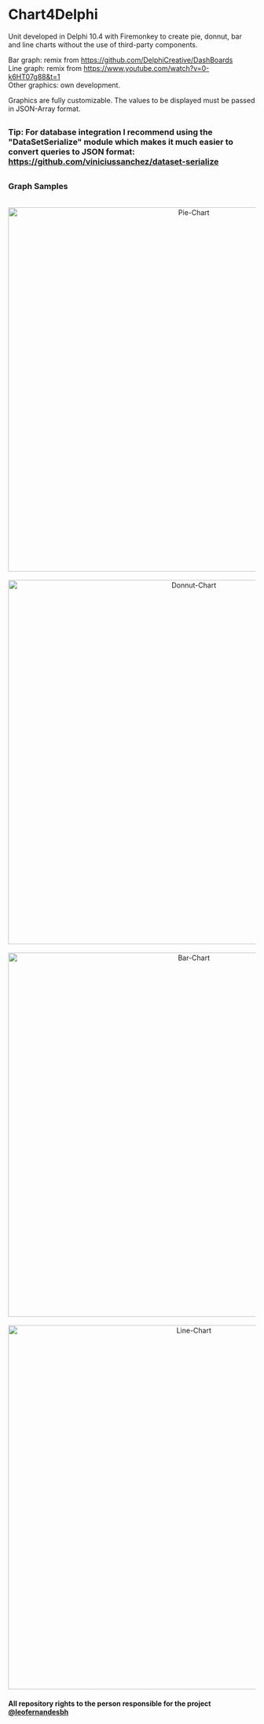# Chart4Delphi

Unit developed in Delphi 10.4 with Firemonkey to create pie, donnut, bar and line charts without the use of third-party components.

Bar graph: remix from https://github.com/DelphiCreative/DashBoards<br/>
Line graph: remix from https://www.youtube.com/watch?v=0-k6HT07g88&t=1<br/>
Other graphics: own development.

Graphics are fully customizable. The values to be displayed must be passed in JSON-Array format.

##

### Tip: For database integration I recommend using the "DataSetSerialize" module which makes it much easier to convert queries to JSON format: https://github.com/viniciussanchez/dataset-serialize

##

### Graph Samples

<br/>
<div align="center">
<img alt="Pie-Chart" height="740" src="https://github.com/leofernandesbh/chart4delphi/blob/068cd28d3797a42433aecd099dbb7dea626a62fb/sample/prints/Pie.png">
<br/><br/>
<img alt="Donnut-Chart" height="740" src="https://github.com/leofernandesbh/chart4delphi/blob/068cd28d3797a42433aecd099dbb7dea626a62fb/sample/prints/Donnut.png">
<br/><br/>
<img alt="Bar-Chart" height="740" src="https://github.com/leofernandesbh/chart4delphi/blob/068cd28d3797a42433aecd099dbb7dea626a62fb/sample/prints/Bars.png">
<br/><br/>
<img alt="Line-Chart" height="740" src="https://github.com/leofernandesbh/chart4delphi/blob/068cd28d3797a42433aecd099dbb7dea626a62fb/sample/prints/Lines.png">
</div>

#### All repository rights to the person responsible for the project [@leofernandesbh](https://github.com/leofernandesbh)
